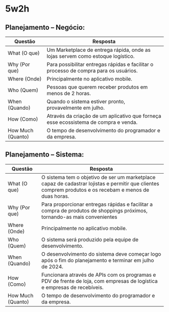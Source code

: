 # 5w2h
## Planejamento – Negócio:
|Questão|Resposta|
|-------|--------|
|What (O que)| Um Marketplace de entrega rápida, onde as lojas servem como estoque logístico.|
|Why (Por que)| Para possibilitar entregas rápidas e facilitar o processo de compra para os usuários.|
|Where (Onde)| Principalmente no aplicativo mobile.|
|Who (Quem)| Pessoas que querem receber produtos em menos de 2 horas.|
|When (Quando)| Quando o sistema estiver pronto, provavelmente em julho.|
|How (Como)| Através da criação de um aplicativo que forneça esse ecossistema de compra e venda.|
|How Much (Quanto)| O tempo de desenvolvimento do programador e da empresa.|

## Planejamento – Sistema:
|Questão|Resposta|
|-------|--------|
|What (O que)| O sistema tem o objetivo de ser um marketplace capaz de cadastrar lojistas e permitir que clientes comprem produtos e os recebam e menos de duas horas.|
|Why (Por que)| Para proporcionar entregas rápidas e facilitar a compra de produtos de shoppings próximos, tornando-as mais convenientes|
|Where (Onde)| Principalmente no aplicativo mobile.|
|Who (Quem)| O sistema será produzido pela equipe de desenvolvimento.|
|When (Quando)| O desenvolvimento do sistema deve começar logo após o fim do planejamento e terminar em julho de 2024.|
|How (Como)| Funcionara através de APIs com os programas e PDV de frente de loja, com empresas de logística e empresas de recebíveis.|
|How Much (Quanto)| O tempo de desenvolvimento do programador e da empresa.|
